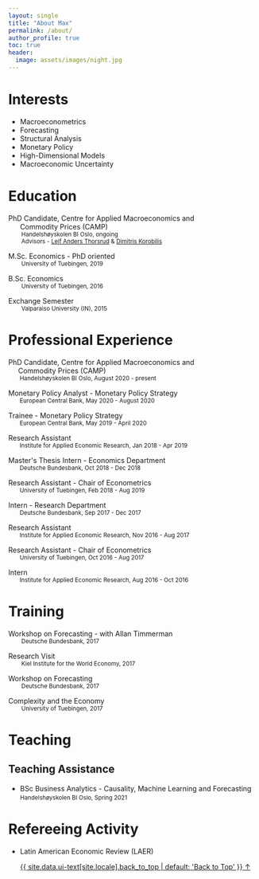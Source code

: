 ```yaml
---
layout: single
title: "About Max"
permalink: /about/
author_profile: true
toc: true
header:
  image: assets/images/night.jpg
---
```


# Interests
* Macroeconometrics
* Forecasting
* Structural Analysis
* Monetary Policy
* High-Dimensional Models
* Macroeconomic Uncertainty


# Education
<i class="fas fa-graduation-cap"></i> PhD Candidate, Centre for Applied Macroeconomics and <br/>  &nbsp;&nbsp;&nbsp;&nbsp;&nbsp; Commodity Prices (CAMP) <br/><small>
&nbsp;&nbsp;&nbsp;&nbsp;&nbsp;&nbsp;&nbsp; Handelshøyskolen BI Oslo, ongoing
<br/> &nbsp;&nbsp;&nbsp;&nbsp;&nbsp;&nbsp;&nbsp; Advisors - [Leif Anders Thorsrud](http://home.bi.no/a1010297/) & [Dimitris Korobilis](https://sites.google.com/site/dimitriskorobilis/home-1)
</small>

<i class="fas fa-graduation-cap"></i> M.Sc. Economics - PhD oriented<br/><small>
&nbsp;&nbsp;&nbsp;&nbsp;&nbsp;&nbsp;&nbsp; University of Tuebingen, 2019</small>

<i class="fas fa-graduation-cap"></i> B.Sc. Economics<br/>
<small>&nbsp;&nbsp;&nbsp;&nbsp;&nbsp;&nbsp;&nbsp; University of Tuebingen, 2016</small>

<i class="fas fa-graduation-cap"></i> Exchange Semester<br/>
<small>&nbsp;&nbsp;&nbsp;&nbsp;&nbsp;&nbsp;&nbsp; Valparaiso University (IN), 2015</small>

# Professional Experience
<i class="fas fa-briefcase"></i> PhD Candidate, Centre for Applied Macroeconomics and <br/>  &nbsp;&nbsp;&nbsp;&nbsp; Commodity Prices (CAMP) <br/><small>&nbsp;&nbsp;&nbsp;&nbsp;&nbsp;&nbsp; Handelshøyskolen BI Oslo, August 2020 - present </small>

<i class="fas fa-briefcase"></i> Monetary Policy Analyst - Monetary Policy Strategy <br/><small>&nbsp;&nbsp;&nbsp;&nbsp;&nbsp;&nbsp; European Central Bank, May 2020 - August 2020 </small>

<i class="fas fa-briefcase"></i> Trainee - Monetary Policy Strategy <br/><small>&nbsp;&nbsp;&nbsp;&nbsp;&nbsp;&nbsp; European Central Bank, May 2019 - April 2020</small>

<i class="fas fa-briefcase"></i> Research Assistant  <br/><small>&nbsp;&nbsp;&nbsp;&nbsp;&nbsp;&nbsp; Institute for Applied Economic Research, Jan 2018 - Apr 2019</small>

<i class="fas fa-briefcase"></i> Master's Thesis Intern - Economics Department <br/><small>&nbsp;&nbsp;&nbsp;&nbsp;&nbsp;&nbsp; Deutsche Bundesbank, Oct 2018 - Dec 2018</small>

<i class="fas fa-briefcase"></i> Research Assistant - Chair of Econometrics <br/><small>&nbsp;&nbsp;&nbsp;&nbsp;&nbsp;&nbsp; University of Tuebingen, Feb 2018 - Aug 2019</small>

<i class="fas fa-briefcase"></i> Intern - Research Department <br/><small>&nbsp;&nbsp;&nbsp;&nbsp;&nbsp;&nbsp; Deutsche Bundesbank, Sep 2017 - Dec 2017</small>

<i class="fas fa-briefcase"></i> Research Assistant  <br/><small>&nbsp;&nbsp;&nbsp;&nbsp;&nbsp;&nbsp; Institute for Applied Economic Research, Nov 2016 - Aug 2017</small>

<i class="fas fa-briefcase"></i> Research Assistant - Chair of Econometrics <br/><small>&nbsp;&nbsp;&nbsp;&nbsp;&nbsp;&nbsp; University of Tuebingen, Oct 2016 - Aug 2017</small>

<i class="fas fa-briefcase"></i> Intern  <br/><small>&nbsp;&nbsp;&nbsp;&nbsp;&nbsp;&nbsp; Institute for Applied Economic Research, Aug 2016 - Oct 2016</small>

# Training

<i class="fas fa-graduation-cap"></i> Workshop on Forecasting - with Allan Timmerman <br/>
<small>&nbsp;&nbsp;&nbsp;&nbsp;&nbsp;&nbsp;&nbsp; Deutsche Bundesbank, 2017</small>

<i class="fas fa-graduation-cap"></i> Research Visit <br/>
<small>&nbsp;&nbsp;&nbsp;&nbsp;&nbsp;&nbsp;&nbsp; Kiel Institute for the World Economy, 2017</small>

<i class="fas fa-graduation-cap"></i> Workshop on Forecasting <br/>
<small>&nbsp;&nbsp;&nbsp;&nbsp;&nbsp;&nbsp;&nbsp; Deutsche Bundesbank, 2017</small>

<i class="fas fa-graduation-cap"></i> Complexity and the Economy <br/>
<small>&nbsp;&nbsp;&nbsp;&nbsp;&nbsp;&nbsp;&nbsp; University of Tuebingen, 2017</small>

# Teaching
## Teaching Assistance
* BSc Business Analytics - Causality, Machine Learning and Forecasting <br/>
<small> Handelshøyskolen BI Oslo, Spring 2021</small>

# Refereeing Activity

* Latin American Economic Review (LAER) <br/>


  <a href="#page-title" class="back-to-top">{{ site.data.ui-text[site.locale].back_to_top | default: 'Back to Top' }} &uarr;</a>
